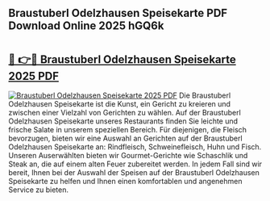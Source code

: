 ## Braustuberl Odelzhausen Speisekarte PDF Download Online 2025 hGQ6k

# <h2><a href="http://gc8oo11.nevu.top/?p=Braustuberl+Odelzhausen+Speisekarte">🔗 👉🔴 Braustuberl Odelzhausen Speisekarte 2025 PDF</a></h2>

[![Braustuberl Odelzhausen Speisekarte 2025 PDF](https://i.imgur.com/dBaPXMq.png)](http://gc8oo11.nevu.top/?p=Braustuberl+Odelzhausen+Speisekarte)
Die Braustuberl Odelzhausen Speisekarte ist die Kunst, ein Gericht zu kreieren und zwischen einer Vielzahl von Gerichten zu wählen. Auf der Braustuberl Odelzhausen Speisekarte unseres Restaurants finden Sie leichte und frische Salate in unserem speziellen Bereich. Für diejenigen, die Fleisch bevorzugen, bieten wir eine Auswahl an Gerichten auf der Braustuberl Odelzhausen Speisekarte an: Rindfleisch, Schweinefleisch, Huhn und Fisch. Unseren Auserwählten bieten wir Gourmet-Gerichte wie Schaschlik und Steak an, die auf einem alten Feuer zubereitet werden. In jedem Fall sind wir bereit, Ihnen bei der Auswahl der Speisen auf der Braustuberl Odelzhausen Speisekarte zu helfen und Ihnen einen komfortablen und angenehmen Service zu bieten.
